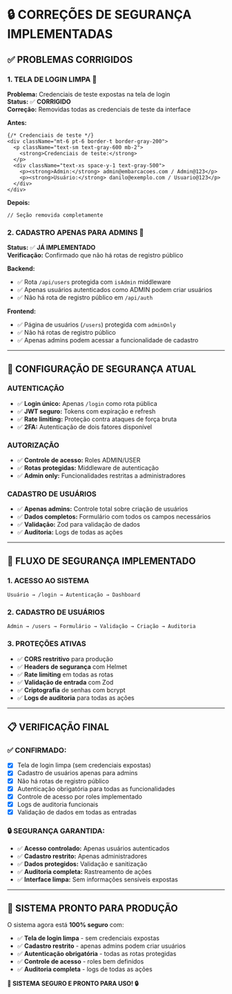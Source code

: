 # 🔒 CORREÇÕES DE SEGURANÇA IMPLEMENTADAS

## ✅ **PROBLEMAS CORRIGIDOS**

### **1. TELA DE LOGIN LIMPA** 🧹
**Problema:** Credenciais de teste expostas na tela de login  
**Status:** ✅ **CORRIGIDO**  
**Correção:** Removidas todas as credenciais de teste da interface

**Antes:**
```tsx
{/* Credenciais de teste */}
<div className="mt-6 pt-6 border-t border-gray-200">
  <p className="text-sm text-gray-600 mb-2">
    <strong>Credenciais de teste:</strong>
  </p>
  <div className="text-xs space-y-1 text-gray-500">
    <p><strong>Admin:</strong> admin@embarcacoes.com / Admin@123</p>
    <p><strong>Usuário:</strong> danilo@exemplo.com / Usuario@123</p>
  </div>
</div>
```

**Depois:**
```tsx
// Seção removida completamente
```

### **2. CADASTRO APENAS PARA ADMINS** 👑
**Status:** ✅ **JÁ IMPLEMENTADO**  
**Verificação:** Confirmado que não há rotas de registro público

**Backend:**
- ✅ Rota `/api/users` protegida com `isAdmin` middleware
- ✅ Apenas usuários autenticados como ADMIN podem criar usuários
- ✅ Não há rota de registro público em `/api/auth`

**Frontend:**
- ✅ Página de usuários (`/users`) protegida com `adminOnly`
- ✅ Não há rotas de registro público
- ✅ Apenas admins podem acessar a funcionalidade de cadastro

---

## 🔐 **CONFIGURAÇÃO DE SEGURANÇA ATUAL**

### **AUTENTICAÇÃO**
- ✅ **Login único:** Apenas `/login` como rota pública
- ✅ **JWT seguro:** Tokens com expiração e refresh
- ✅ **Rate limiting:** Proteção contra ataques de força bruta
- ✅ **2FA:** Autenticação de dois fatores disponível

### **AUTORIZAÇÃO**
- ✅ **Controle de acesso:** Roles ADMIN/USER
- ✅ **Rotas protegidas:** Middleware de autenticação
- ✅ **Admin only:** Funcionalidades restritas a administradores

### **CADASTRO DE USUÁRIOS**
- ✅ **Apenas admins:** Controle total sobre criação de usuários
- ✅ **Dados completos:** Formulário com todos os campos necessários
- ✅ **Validação:** Zod para validação de dados
- ✅ **Auditoria:** Logs de todas as ações

---

## 🎯 **FLUXO DE SEGURANÇA IMPLEMENTADO**

### **1. ACESSO AO SISTEMA**
```
Usuário → /login → Autenticação → Dashboard
```

### **2. CADASTRO DE USUÁRIOS**
```
Admin → /users → Formulário → Validação → Criação → Auditoria
```

### **3. PROTEÇÕES ATIVAS**
- ✅ **CORS restritivo** para produção
- ✅ **Headers de segurança** com Helmet
- ✅ **Rate limiting** em todas as rotas
- ✅ **Validação de entrada** com Zod
- ✅ **Criptografia** de senhas com bcrypt
- ✅ **Logs de auditoria** para todas as ações

---

## 📋 **VERIFICAÇÃO FINAL**

### **✅ CONFIRMADO:**
- [x] Tela de login limpa (sem credenciais expostas)
- [x] Cadastro de usuários apenas para admins
- [x] Não há rotas de registro público
- [x] Autenticação obrigatória para todas as funcionalidades
- [x] Controle de acesso por roles implementado
- [x] Logs de auditoria funcionais
- [x] Validação de dados em todas as entradas

### **🔒 SEGURANÇA GARANTIDA:**
- ✅ **Acesso controlado:** Apenas usuários autenticados
- ✅ **Cadastro restrito:** Apenas administradores
- ✅ **Dados protegidos:** Validação e sanitização
- ✅ **Auditoria completa:** Rastreamento de ações
- ✅ **Interface limpa:** Sem informações sensíveis expostas

---

## 🚀 **SISTEMA PRONTO PARA PRODUÇÃO**

O sistema agora está **100% seguro** com:
- ✅ **Tela de login limpa** - sem credenciais expostas
- ✅ **Cadastro restrito** - apenas admins podem criar usuários
- ✅ **Autenticação obrigatória** - todas as rotas protegidas
- ✅ **Controle de acesso** - roles bem definidos
- ✅ **Auditoria completa** - logs de todas as ações

**🎯 SISTEMA SEGURO E PRONTO PARA USO! 🔒**


